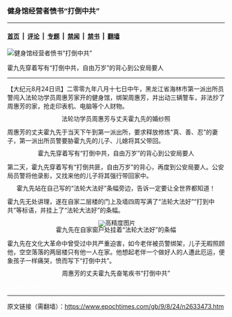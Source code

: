 ### 健身馆经营者愤书“打倒中共”

---

#### [首页](../../../..?n2633473) &nbsp;|&nbsp; [评论](../../../../../epoch-comment?n2633473) &nbsp;|&nbsp; [专题](../../../../../epoch-special?n2633473) &nbsp;|&nbsp; [禁闻](../../../../../epoch-news?n2633473) &nbsp;|&nbsp; [禁书](../../../../../books?n2633473) &nbsp;|&nbsp; [翻墙](https://github.com/gfw-breaker/nogfw/blob/master/README.md?n2633473)


<div><img alt="健身馆经营者愤书“打倒中共”" class="attachment-djy_600_400 size-djy_600_400 wp-post-image" src="https://i.epochtimes.com/assets/uploads/2009/08/908231155232076-450x554.jpg"/>
<div class="caption">
 <p>
  霍九先穿着写有“打倒中共，自由万岁”的背心到公安局要人
 </p>
</div></div><hr/><div class="post_content" id="artbody" itemprop="articleBody">
 <!-- article content begin -->
 <p>
  【大纪元8月24日讯】二零零九年八月十七日中午，黑龙江省海林市第一派出所员警闯入法轮功学员周惠芳家开的健身馆，绑架周惠芳，并出动三辆警车，非法抄了周惠芳的家，抢走印表机、电脑等个人财物。
 </p>
 <p>
  <!--image v 1.0-->
 </p>
 <div style="line-height: 90%; text-align: center;">
  <ok href=" https://i.epochtimes.com/assets/uploads/2009/08/908231155222076-450x383.jpg" rel="noreferrer noopener" target="_blank">
   <img alt="" class="size-medium wp-image-7453628" src="https://i.epochtimes.com/assets/uploads/2009/08/908231155222076-450x383.jpg" title=""/>
  </ok>
  <br/>
  <span class="bn12">
   法轮功学员周惠芳与丈夫霍九先的婚纱照
  </span>
 </div>
 <p>
  <!-- -->
 </p>
 <p>
  周惠芳的丈夫霍九先于当天下午到第一派出所，要求释放修炼“真、善、忍”的妻子，第一派出所员警要胁霍九先的儿子、儿媳将其父带回。
 </p>
 <p>
  <!--image v 1.0-->
 </p>
 <div style="line-height: 90%; text-align: center;">
  <ok href=" https://i.epochtimes.com/assets/uploads/2009/08/908231155232076-450x554.jpg" rel="noreferrer noopener" target="_blank">
   <img alt="" class="size-medium wp-image-7453629" src="https://i.epochtimes.com/assets/uploads/2009/08/908231155232076-450x554.jpg" title=""/>
  </ok>
  <br/>
  <span class="bn12">
   霍九先穿着写有“打倒中共，自由万岁”的背心到公安局要人
  </span>
 </div>
 <p>
  <!-- -->
 </p>
 <p>
  第二天，霍九先穿着写有“打倒共匪，自由万岁”的背心，再度到公安局要人。公安局员警将他录影，又找来他的儿子将其强行带回家中。
 </p>
 <p>
  <!--image v 1.0-->
 </p>
 <div style="line-height: 90%; text-align: center;">
  <ok href=" https://i.epochtimes.com/assets/uploads/2009/08/908231155252076.jpg" rel="noreferrer noopener" target="_blank">
   <img alt="" class="size-medium wp-image-7453630" src="https://i.epochtimes.com/assets/uploads/2009/08/908231155252076.jpg" title=""/>
  </ok>
  <br/>
  <span class="bn12">
   霍九先站在自己写的“法轮大法好”条幅旁边，告诉一定要让全世界都知道！
  </span>
 </div>
 <p>
  <!-- -->
 </p>
 <p>
  霍九先无处讲理，遂在自家二层楼的门上及墙四周写满了“法轮大法好”“打到中共”等标语，并挂上了“法轮大法好”的条幅。
 </p>
 <p>
  <!--image v 1.0-->
 </p>
 <div style="line-height: 90%; text-align: center;">
  <ok href=" https://i.epochtimes.com/assets/uploads/2009/08/908231155242076-450x600.jpg" rel="noreferrer noopener" target="_blank">
   <img alt="" class="size-medium wp-image-7453631" src="https://i.epochtimes.com/assets/uploads/2009/08/908231155242076-450x600.jpg" title=""/>
  </ok>
  <img alt="高精度图片" border="0" src="//www.epochtimes.com/images/highRes.jpg"/>
  <br/>
  <span class="bn12">
   霍九先在自家窗户处挂着“法轮大法好”的条幅
  </span>
 </div>
 <p>
  <!-- -->
 </p>
 <p>
  霍九先在文化大革命中曾受过中共严重迫害，如今老伴被员警绑架，儿子无暇照顾他，空空落落的两层楼只有他一人在家。他想起老伴一个做好人的人遭此厄运，便象孩子一样痛哭，愤而写下“打倒中共”。
 </p>
 <p>
  <!--image v 1.0-->
 </p>
 <div style="line-height: 90%; text-align: center;">
  <ok href=" https://i.epochtimes.com/assets/uploads/2009/08/908231155212076.jpg" rel="noreferrer noopener" target="_blank">
   <img alt="" class="size-medium wp-image-7453632" src="https://i.epochtimes.com/assets/uploads/2009/08/908231155212076.jpg" title=""/>
  </ok>
  <br/>
  <span class="bn12">
   周惠芳的丈夫霍九先奋笔疾书“打倒中共”
  </span>
 </div>
 <p>
  <!-- -->
  <font color="#ffffff">
   (http://www.dajiyuan.com)
  </font>
 </p>
 <!-- article content end -->
 <div id="below_article_ad">
 </div>
</div>


---

原文链接（需翻墙）：https://www.epochtimes.com/gb/9/8/24/n2633473.htm